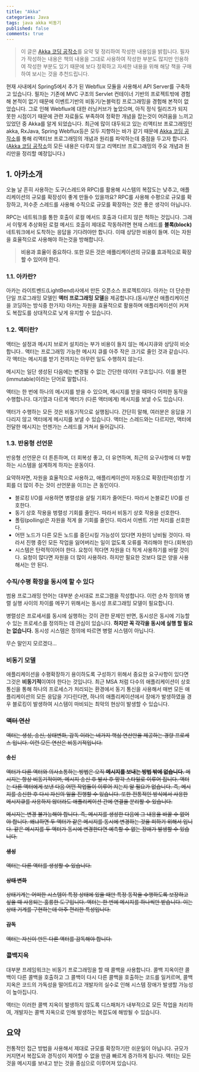 ```yaml
---
title: "Akka"
categories: Java
tags: java akka 비동기
published: false
comments: true
---
```


> 이 글은 [Akka 코딩 공작소](http://www.aladin.co.kr/shop/wproduct.aspx?ItemId=114165297)를 요약 및 정리하여 작성한 내용임을 밝힙니다. 필자가 작성하는 내용은 책의 내용을 그대로 사용하여 작성한 부분도 많지만 인용하여 작성한 부분도 있기 때문에 보다 정확하고 자세한 내용을 위해 해당 책을 구매하여 보시는 것을 추천드립니다.



현재 사내에서 Spring5에서 추가 된 Webflux 모듈을 사용해서 API Server를 구축하고 있습니다. 필자는 기존에 MVC 구조의 Servlet 컨테이너 기반의 프로젝트밖에 경험해 본적이 없기 때문에 이벤트기반의 비동기/논블럭킹 프로그래밍을 경험해 본적이 없었습니다. 그로 인해 Webflux에 대한 러닝커브가 높았으며, 아직 정식 릴리즈가 되지 못한 시점이기 때문에 관련 자료들도 부족하여 정확한 개념을 잡는것이 어려움을 느끼고 있었던 중 Akka를 알게 되었습니다. 최근에 많이 대두되고 있는 리액티브 프로그래밍인 akka, RxJava, Spring Webflux등은 모두 지향하는 바가 같기 때문에 [Akka 코딩 공작소](http://www.aladin.co.kr/shop/wproduct.aspx?ItemId=114165297)를 통해 리액티브 프로그래밍의 개념과 원리를 파악하는데 중점을 두고자 합니다.([Akka 코딩 공작소](http://www.aladin.co.kr/shop/wproduct.aspx?ItemId=114165297)의 모든 내용은 다루지 않고 리액티브 프로그래밍의 주요 개념과 원리만을 정리할 예정입니다.)



## 1. 아카소개

오늘 날 흔히 사용하는 도구(스레드와 RPC)를 활용해 시스템의 복잡도는 낮추고, 애플리케이션의 규모를 확장성이 좋게 만들수 있을까요? RPC를 사용해 수평으로 규모를 확장하고, 저수준 스레드를 사용해 수직으로 규모를 확장하는 것은 좋은 생각이 아닙니다.

RPC는 네트워크를 통한 호출이 로컬 메서드 호출과 다르지 않은 척하는 것입니다. 그래서 이렇게 추상화된 로컬 메서드 호출이 제대로 작동하려면 현재 스레드를 **블록(block)** 네트워크에서 도착하는 응답을 기다려야만 합니다. 이때 상당한 비용이 들며. 이는 자원을 효율적으로 사용해야 하는것을 방해합니다.

> **비용과 효율이 중요하다. 또한 모든 것은 애플리케이션의 규모를 효과적으로 확장할 수 있어야 한다.**



### 1.1. 아카란?

아카는 라이트벤드(LightBend)사에서 만든 오픈소스 프로젝트이다. 아카는 더 단순한 단일 프로그래밍 모델인 **액터 프로그래밍 모델**을 제공합니다.(동시/분산 애플리케이션을 코딩하는 방식중 한가지) 아카는 자원을 효율적으로 활용하며 애플리케이션이 커져도 복잡도를 상대적으로 낮게 유지할 수 있습니다.



### 1.2. 액터란?

액터는 설정과 메시지 브로커 설치라는 부가 비용이 들지 않는 메시지큐와 상당히 비슷합니다.. 액터는 프로그래밍 가능한 메시지 큐를 아주 작은 크기로 줄인 것과 같습니다. 각 액터는 메시지를 받기 전까지는 아무런 일도 수행하지 않는다.

메시지는 일단 생성된 다음에는 변경될 수 없는 간단한 데이터 구조입니다. 이를 불편(immutable)이라는 단어로 말합니다.

액터는 한 번에 하나의 메시지를 받을 수 있으며, 메시지를 받을 때마다 어떠한 동작을 수행합니다. 대기열과 다르게 액터가 (다른 액터에게) 메시지를 보낼 수도 있습니다.

액터가 수행하는 모든 것은 비동기적으로 실행됩니다. 간단히 말해, 여러분은 응답을 기다리지 않고 액터에게 메시지를 보낼 수 있습니다. 액터는 스레드와는 다르지만, 액터에 전달한 메시지는 언젠가는 스레드를 거쳐서 들어갑니다.



### 1.3. 반응형 선언문

반응형 선언문은 더 튼튼하며, 더 회복성 좋고, 더 유연하며, 최근의 요구사항에 더 부합하는 시스템을 설계하게 하자는 운동이다.

요약하자면, 자원을 효율적으로 사용하고, 애플리케이션이 자동으로 확장(탄력성)할 기회를 더 많이 주는 것이 선언문을 이끄는 큰 동인이다.

- 블로킹 I/O를 사용하면 병렬성을 살릴 기회가 줄어든다. 따라서 논블로킨 I/O를 선호한다.
- 동기 상호 작용을 벙렬성 기회를 줄인다. 따라서 비동기 상호 작용을 선호한다.
- 폴링(polling)은 자원을 적게 쓸 기회를 줄인다. 따라서 이벤트 기반 처리를 선호한다.
- 어떤 노드가 다른 모든 노드를 중단시킬 가능성이 있다면 자원이 낭비될 것이다. 따라서 진행 중인 모든 작업을 잃어버리는 일이 없도록 오류를 격리해야 한다.(회복성)
- 시스템은 탄력적이어야 한다. 요청이 적다면 자원을 더 적게 사용하기를 바랄 것이다. 요청이 많다면 자원을 더 많이 사용하라. 하지만 필요한 것보다 많은 양을 사용해서는 안 된다.



### 수직/수평 확장을 동시에 할 수 있다

범용 프로그래밍 언어는 대부분 순서대로 프로그램을 작성합니다. 이런 순차 정의와 병렬 실행 사이의 차이를 메꾸기 위해서는 동시성 프로그래밍 모델이 필요합니다.

병렬성은 프로세서를 동시에 실행하는 것이 관한 문제인 반면, 동시성은 동시에 기능할 수 있는 프로세스를 정의하는 데 관심이 있습니다. **하지만 꼭 각각을 동시에 실행 할 필요는 없습니다.** 동시성 시스템은 정의에 따르면 병렬 시스템이 아닙니다.

무슨 말인지 모르겠다...



### 비동기 모델

애플리케이션을 수평확장하기 용이하도록 구성하기 위해서 중요한 요구사항이 있다면 그것은 **비동기적**이여야 한다는 것입니다. 최근 MSA 처럼 다수의 애플리케이션이 상호통신을 통해 하나의 프로세스가 처리되는 환경에서 동기 통신을 사용해서 매번 모든 애플리케이션의 모든 응답을 기다린다면, 하나의 애플리케이션에서 장애가 발생하였을 경우 블로킹이 발생하여 시스템이 마비되는 최악의 현상이 발생할 수 있습니다.



### ~~액터 연산~~

~~액터는 생성, 송신, 상태변화, 감독 이라는 네가지 핵심 연산만을 제공하는 경량 프로세스 입니다. 이런 모든 연산은 비동기적입니다.~~

#### ~~송신~~

~~액터가 다른 액터와 의사소통하는 방법은 오직 **메시지를 보내는 방법 밖에 없습니다.** 메시지는 항상 비동기적이며, 메시지 송신 후 발사 후 망각 스타일로 이루어 집니다. 액터는 다른 액터에게 보낸 다음 어떤 작업들이 이루어 지는지 알 필요가 없습니다. 즉, 메시지를 송신한 후 다시 자신의 일을 진행할 수 있습니다. 또한 전통적인 방식에서 사용한 메시지큐를 사용하지 않더라도 애플리케이션 간에 연결을 분리할 수 있습니다.~~

~~메시지는 변경 불가능해야 합니다. 즉, 메시지를 생성한 다음에 그 내용을 바꿀 수 없어야 합니다. 왜냐하면 두 액터가 같은 메시지를 동시에 변경하는 것을 피하기 위해서 입니다. 같은 메시지를 두 액터가 동시에 변경한다면 예측할 수 없는 장애가 발생할 수 있습니다.~~

#### ~~생성~~

~~액터는 다른 액터를 생성할 수 있습니다.~~

#### ~~상태 변화~~

~~상태기계는 어떠한 시스템이 특정 상태에 있을 때만 특정 동작을 수행하도록 보장하고 싶을 때 사용되는 훌륭한 도구입니다. 액터는 한 번에 메시지를 하나씩만 받습니다. 이는 상태 기계를 구현하는데 아주 편리한 특성입니다.~~

#### ~~감독~~

~~액터는 자신이 만든 다른 액터를 감독해야 합니다.~~



### 콜백지옥

대부분 프레임워크는 비동기 프로그래밍을 할 때 콜백을 사용합니다. 콜백 지옥이란 콜백이 다른 콜백을 호출하고 그 콜백이 다시 다른 콜백을 호출하는 코드를 일커르며, 콜백 지옥은 코드의 가독성을 떨어트리고 개발자의 실수로 인해 시스템 장애가 발생할 가능성이 높아집니다.

액터는 이러한 콜백 지옥이 발생하지 않도록 디스패처가 내부적으로 모든 작업을 처리하여, 개발자는 콜백 지옥으로 인해 발생하는 복잡도에 해방될 수 있습니다.



## 요약

전통적인 접근 방법을 사용해서 제대로 규모를 확장하기란 쉬운일이 아닙니다. 규모가 커지면서 복잡도와 경직성이 제어할 수 없을 만큼 빠르게 증가하게 됩니다. 액터는 모든 것을 메시지를 보내고 받는 것을 중심으로 이루어져 있습니다.